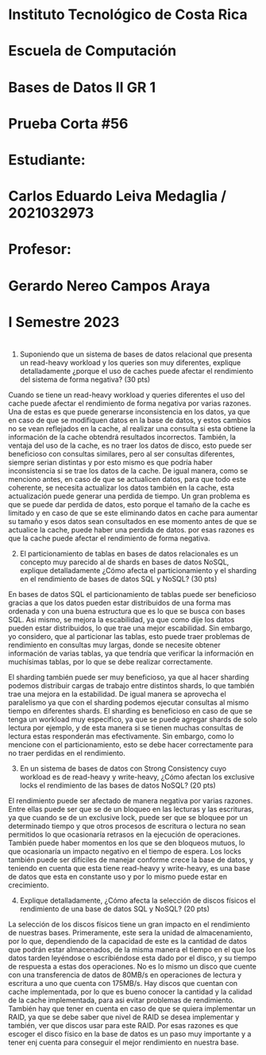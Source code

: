 [//]: # (Portada)
# Instituto Tecnológico de Costa Rica

# Escuela de Computación

# Bases de Datos II GR 1

# Prueba Corta #56

# Estudiante: 
# Carlos Eduardo Leiva Medaglia / 2021032973

# Profesor: 
# Gerardo Nereo Campos Araya

# I Semestre 2023
# 
# 
# 
# 
# 
# 
# 
# 
# 
# 
# 
# 
# 
# 
# 
# 
#
[//]: # (Resolución Quiz)
1. Suponiendo que un sistema de bases de datos relacional que presenta un read-heavy
workload y los queries son muy diferentes, explique detalladamente ¿porque el uso
de caches puede afectar el rendimiento del sistema de forma negativa? (30 pts)  

Cuando se tiene un read-heavy workload  y queries diferentes el uso del cache puede afectar el rendimiento de forma negativa por varias razones. Una de estas es que puede generarse inconsistencia en los datos, ya que en caso de que se modifiquen datos en la base de datos, y estos cambios no se vean reflejados en la cache, al realizar una consulta si esta obtiene la información de la cache obtendrá resultados incorrectos. También, la ventaja del uso de la cache, es no traer los datos de disco, esto puede ser beneficioso con consultas similares, pero al ser consultas diferentes, siempre serian distintas y por esto mismo es que podría haber inconsistencia si se trae los datos de la cache. De igual manera, como se menciono antes, en caso de que se actualicen datos, para que todo este coherente, se necesita actualizar los datos también en la cache, esta actualización puede generar una perdida de tiempo. Un gran problema es que se puede dar perdida de datos, esto porque el tamaño de la cache es limitado y en caso de que se este eliminando datos en cache para aumentar su tamaño y esos datos sean consultados en ese momento antes de que se actualice la cache, puede haber una perdida de datos. por esas razones es que la cache puede afectar el rendimiento de forma negativa.

2. El particionamiento de tablas en bases de datos relacionales es un concepto muy
parecido al de shards en bases de datos NoSQL, explique detalladamente ¿Cómo
afecta el particionamiento y el sharding en el rendimiento de bases de datos SQL y
NoSQL? (30 pts)  

En bases de datos SQL el particionamiento de tablas puede ser beneficioso gracias a que los datos pueden estar distribuidos de una forma mas ordenada y con una buena estructura que es lo que se busca con bases SQL. Asi mismo, se mejora la escabilidad, ya que como dije los datos pueden estar distribuidos, lo que trae una mejor escabilidad. Sin embargo, yo considero, que al particionar las tablas, esto puede traer problemas de rendimiento en consultas muy largas, donde se necesite obtener información de varias tablas, ya que tendría que verificar la información en muchísimas tablas, por lo que se debe realizar correctamente.  

El sharding también puede ser muy beneficioso, ya que al hacer sharding podemos distribuir cargas de trabajo entre distintos shards, lo que también trae una mejora en la estabilidad. De igual manera se aprovecha el paralelismo ya que con el sharding podemos ejecutar consultas al mismo tiempo en diferentes shards. El sharding es beneficioso en caso de que se tenga un workload muy especifico, ya que se puede agregar shards de solo lectura por ejemplo, y de esta manera si se tienen muchas consultas de lectura estas responderán mas efectivamente. Sin embargo, como lo mencione con el particionamiento, esto se debe hacer correctamente para no traer perdidas en el rendimiento.  

3. En un sistema de bases de datos con Strong Consistency cuyo workload es de
read-heavy y write-heavy, ¿Cómo afectan los exclusive locks el rendimiento de las
bases de datos NoSQL? (20 pts)  

El rendimiento puede ser afectado de manera negativa por varias razones. Entre ellas puede ser que se de un bloqueo en las lecturas y las escrituras, ya que cuando se de un exclusive lock, puede ser que se bloquee por un determinado tiempo y que otros procesos de escritura o lectura no sean permitidos lo que ocasionaría retrasos en la ejecución de operaciones. También puede haber momentos en los que se den bloqueos mutuos, lo que ocasionaría un impacto negativo en el tiempo de espera. Los locks también puede ser difíciles de manejar conforme crece la base de datos, y teniendo en cuenta que esta tiene read-heavy y write-heavy, es una base de datos que esta en constante uso y por lo mismo puede estar en crecimiento.

4. Explique detalladamente, ¿Cómo afecta la selección de discos físicos el rendimiento
de una base de datos SQL y NoSQL? (20 pts)  

La selección de los discos físicos tiene un gran impacto en el rendimiento de nuestras bases. Primeramente, este sera la unidad de almacenamiento, por lo que, dependiendo de la capacidad de este es la cantidad de datos que podrán estar almacenados, de la misma manera el tiempo en el que los datos tarden leyéndose o escribiéndose esta dado por el disco, y su tiempo de respuesta a estas dos operaciones. No es lo mismo un disco que cuente con una transferencia de datos de 80MB/s en operaciones de lectura y escritura a uno que cuenta con 175MB/s. Hay discos que cuentan con cache implementada, por lo que es bueno conocer la cantidad y la calidad de la cache implementada, para asi evitar problemas de rendimiento. También hay que tener en cuenta en caso de que se quiera implementar un RAID, ya que se debe saber que nivel de RAID se desea implementar y también, ver que discos usar para este RAID. Por esas razones es que escoger el disco físico en la base de datos es un paso muy importante y a tener enj cuenta para conseguir el mejor rendimiento en nuestra base.